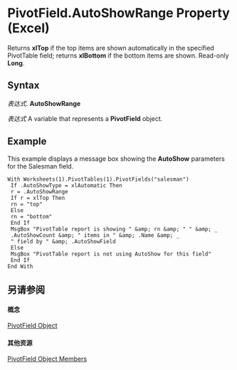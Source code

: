 
# PivotField.AutoShowRange Property (Excel)

Returns  **xlTop** if the top items are shown automatically in the specified PivotTable field; returns **xlBottom** if the bottom items are shown. Read-only **Long**.


## Syntax

 _表达式_. **AutoShowRange**

 _表达式_ A variable that represents a **PivotField** object.


## Example

This example displays a message box showing the  **AutoShow** parameters for the Salesman field.


```
With Worksheets(1).PivotTables(1).PivotFields("salesman") 
 If .AutoShowType = xlAutomatic Then 
 r = .AutoShowRange 
 If r = xlTop Then 
 rn = "top" 
 Else 
 rn = "bottom" 
 End If 
 MsgBox "PivotTable report is showing " &amp; rn &amp; " " &amp; _ 
 .AutoShowCount &amp; " items in " &amp; .Name &amp; _ 
 " field by " &amp; .AutoShowField 
 Else 
 MsgBox "PivotTable report is not using AutoShow for this field" 
 End If 
End With
```


## 另请参阅


#### 概念


[PivotField Object](52784960-e2da-b43a-1e37-2d4dae61c6d8.md)
#### 其他资源


[PivotField Object Members](http://msdn.microsoft.com/library/4a6ea12a-072c-a386-c855-7bf5f6eadd46%28Office.15%29.aspx)